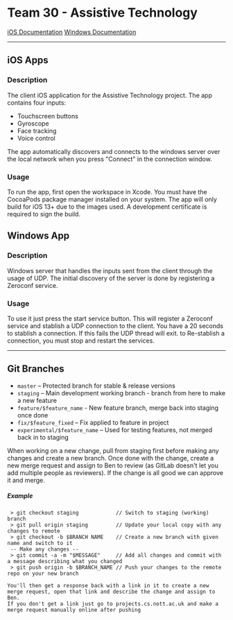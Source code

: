 # Team 30 - Assistive Technology

[iOS Documentation](https://team30.netlify.com/ios/)
[Windows Documentation](https://team30.netlify.com/windows/)

---

## iOS Apps

### Description

The client iOS application for the Assistive Technology project. The app contains four inputs:
* Touchscreen buttons
* Gyroscope
* Face tracking
* Voice control

The app automatically discovers and connects to the windows server over the local network when you press "Connect" in the connection window.

### Usage

To run the app, first open the workspace in Xcode. You must have the CocoaPods package manager installed on your system.
The app will only build for iOS 13+ due to the images used. A development certificate is required to sign the build.

## Windows App

### Description

Windows server that handles the inputs sent from the client through the usage of UDP. The initial discovery of the server is done by registering a Zeroconf service.

### Usage

To use it just press the start service button. This will register a Zeroconf service and stablish a UDP connection to the client. You have a 20 seconds to stablish a connection. If this fails the UDP thread will exit. to Re-stablish a connection, you must stop and restart the services.

---

## Git Branches
 * `master` – Protected branch for stable & release versions
 * `staging` – Main development working branch - branch from here to make a new feature
 * `feature/$feature_name` - New feature branch, merge back into staging once done
 * `fix/$feature_fixed` – Fix applied to feature in project
 * `experimental/$feature_name` – Used for testing features, not merged back in to staging

When working on a new change, pull from staging first before making any changes and create a new branch.
Once done with the change, create a new merge request and assign to Ben to review (as GitLab doesn't let you add multiple people as reviewers). If the change is all good we can approve it and merge.

##### Example
```
 > git checkout staging            // Switch to staging (working) branch
 > git pull origin staging         // Update your local copy with any changes to remote
 > git checkout -b $BRANCH NAME    // Create a new branch with given name and switch to it
 -- Make any changes --
 > git commit -a -m "$MESSAGE"     // Add all changes and commit with a message describing what you changed
 > git push origin -b $BRANCH_NAME // Push your changes to the remote repo on your new branch

You'll then get a response back with a link in it to create a new merge request, open that link and describe the change and assign to Ben.
If you don't get a link just go to projects.cs.nott.ac.uk and make a merge request manually online after pushing
```